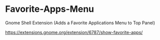 # Favorite-Apps-Menu
Gnome Shell Extension (Adds a Favorite Applications Menu to Top Panel)

https://extensions.gnome.org/extension/6787/show-favorite-apps/
